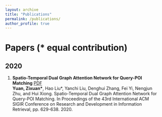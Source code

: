 ```yaml
---
layout: archive
title: "Publications"
permalink: /publications/
author_profile: true
---
```


Papers (* equal contribution)
=========
 
 
 
 
2020
---------
1. **Spatio-Temporal Dual Graph Attention Network for Query-POI Matching** [PDF]('https://www.researchgate.net/publication/342215590_Spatio-Temporal_Dual_Graph_Attention_Network_for_Query-POI_Matching')  
__Yuan, Zixuan*__, Hao Liu*, Yanchi Liu, Denghui Zhang, Fei Yi, Nengjun Zhu, and Hui Xiong. Spatio-Temporal Dual Graph Attention Network for Query-POI Matching. In Proceedings of the 43rd International ACM SIGIR Conference on Research and Development in Information Retrieval, pp. 629-638. 2020.
